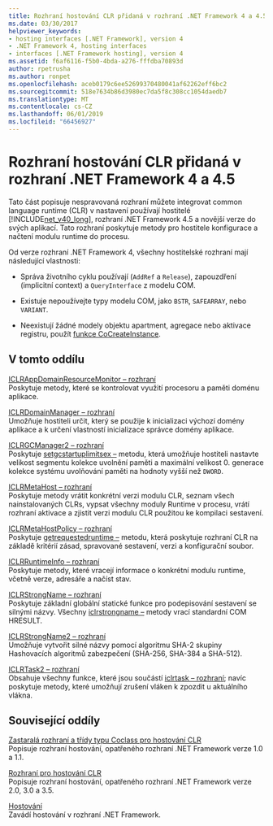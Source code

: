 ```yaml
---
title: Rozhraní hostování CLR přidaná v rozhraní .NET Framework 4 a 4.5
ms.date: 03/30/2017
helpviewer_keywords:
- hosting interfaces [.NET Framework], version 4
- .NET Framework 4, hosting interfaces
- interfaces [.NET Framework hosting], version 4
ms.assetid: f6af6116-f5b0-4bda-a276-fffdba70893d
author: rpetrusha
ms.author: ronpet
ms.openlocfilehash: aceb0179c6ee52699370480041af62262eff6bc2
ms.sourcegitcommit: 518e7634b86d3980ec7da5f8c308cc1054daedb7
ms.translationtype: MT
ms.contentlocale: cs-CZ
ms.lasthandoff: 06/01/2019
ms.locfileid: "66456927"
---
```

# <a name="clr-hosting-interfaces-added-in-the-net-framework-4-and-45"></a>Rozhraní hostování CLR přidaná v rozhraní .NET Framework 4 a 4.5
Tato část popisuje nespravovaná rozhraní můžete integrovat common language runtime (CLR) v nastavení používají hostitelé [!INCLUDE[net_v40_long](../../../../includes/net-v40-long-md.md)], rozhraní .NET Framework 4.5 a novější verze do svých aplikací. Tato rozhraní poskytuje metody pro hostitele konfigurace a načtení modulu runtime do procesu.  
  
 Od verze rozhraní .NET Framework 4, všechny hostitelské rozhraní mají následující vlastnosti:  
  
- Správa životního cyklu používají (`AddRef` a `Release`), zapouzdření (implicitní context) a `QueryInterface` z modelu COM.  
  
- Existuje nepoužívejte typy modelu COM, jako `BSTR`, `SAFEARRAY`, nebo `VARIANT`.  
  
- Neexistují žádné modely objektu apartment, agregace nebo aktivace registru, použít [funkce CoCreateInstance](https://go.microsoft.com/fwlink/?LinkId=142894).  
  
## <a name="in-this-section"></a>V tomto oddílu  
 [ICLRAppDomainResourceMonitor – rozhraní](../../../../docs/framework/unmanaged-api/hosting/iclrappdomainresourcemonitor-interface.md)  
 Poskytuje metody, které se kontrolovat využití procesoru a paměti doménu aplikace.  
  
 [ICLRDomainManager – rozhraní](../../../../docs/framework/unmanaged-api/hosting/iclrdomainmanager-interface.md)  
 Umožňuje hostiteli určit, který se použije k inicializaci výchozí domény aplikace a k určení vlastností inicializace správce domény aplikace.  
  
 [ICLRGCManager2 – rozhraní](../../../../docs/framework/unmanaged-api/hosting/iclrgcmanager2-interface.md)  
 Poskytuje [setgcstartuplimitsex –](../../../../docs/framework/unmanaged-api/hosting/iclrgcmanager2-setgcstartuplimitsex-method.md) metodu, která umožňuje hostiteli nastavte velikost segmentu kolekce uvolnění paměti a maximální velikost 0. generace kolekce systému uvolňování paměti na hodnoty vyšší než `DWORD`.  
  
 [ICLRMetaHost – rozhraní](../../../../docs/framework/unmanaged-api/hosting/iclrmetahost-interface.md)  
 Poskytuje metody vrátit konkrétní verzi modulu CLR, seznam všech nainstalovaných CLRs, vypsat všechny moduly Runtime v procesu, vrátí rozhraní aktivace a zjistit verzi modulu CLR použitou ke kompilaci sestavení.  
  
 [ICLRMetaHostPolicy – rozhraní](../../../../docs/framework/unmanaged-api/hosting/iclrmetahostpolicy-interface.md)  
 Poskytuje [getrequestedruntime –](../../../../docs/framework/unmanaged-api/hosting/iclrmetahostpolicy-getrequestedruntime-method.md) metodu, která poskytuje rozhraní CLR na základě kritérií zásad, spravované sestavení, verzi a konfigurační soubor.  
  
 [ICLRRuntimeInfo – rozhraní](../../../../docs/framework/unmanaged-api/hosting/iclrruntimeinfo-interface.md)  
 Poskytuje metody, které vracejí informace o konkrétní modulu runtime, včetně verze, adresáře a načíst stav.  
  
 [ICLRStrongName – rozhraní](../../../../docs/framework/unmanaged-api/hosting/iclrstrongname-interface.md)  
 Poskytuje základní globální statické funkce pro podepisování sestavení se silnými názvy. Všechny [iclrstrongname –](../../../../docs/framework/unmanaged-api/hosting/iclrstrongname-interface.md) metody vrací standardní COM HRESULT.  
  
 [ICLRStrongName2 – rozhraní](../../../../docs/framework/unmanaged-api/hosting/iclrstrongname2-interface.md)  
 Umožňuje vytvořit silné názvy pomocí algoritmu SHA-2 skupiny Hashovacích algoritmů zabezpečení (SHA-256, SHA-384 a SHA-512).  
  
 [ICLRTask2 – rozhraní](../../../../docs/framework/unmanaged-api/hosting/iclrtask2-interface.md)  
 Obsahuje všechny funkce, které jsou součástí [iclrtask – rozhraní](../../../../docs/framework/unmanaged-api/hosting/iclrtask-interface.md); navíc poskytuje metody, které umožňují zrušení vláken k zpozdit u aktuálního vlákna.  
  
## <a name="related-sections"></a>Související oddíly  
 [Zastaralá rozhraní a třídy typu Coclass pro hostování CLR](../../../../docs/framework/unmanaged-api/hosting/deprecated-clr-hosting-interfaces-and-coclasses.md)  
 Popisuje rozhraní hostování, opatřeného rozhraní .NET Framework verze 1.0 a 1.1.  
  
 [Rozhraní pro hostování CLR](../../../../docs/framework/unmanaged-api/hosting/clr-hosting-interfaces.md)  
 Popisuje rozhraní hostování, opatřeného rozhraní .NET Framework verze 2.0, 3.0 a 3.5.  
  
 [Hostování](../../../../docs/framework/unmanaged-api/hosting/index.md)  
 Zavádí hostování v rozhraní .NET Framework.
